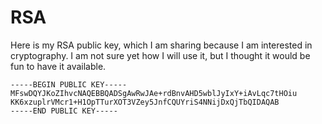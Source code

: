 # RSA

Here is my RSA public key, which I am sharing because I am interested in cryptography. I am not sure yet how I will use it, but I thought it would be fun to have it available.

```
-----BEGIN PUBLIC KEY-----
MFswDQYJKoZIhvcNAQEBBQADSgAwRwJAe+rdBnvAHD5wblJyIxY+iAvLqc7tHOiu
KK6xzuplrVMcr1+H1OpTTurXOT3VZey5JnfCQUYriS4NNijDxQjTbQIDAQAB
-----END PUBLIC KEY-----
```
